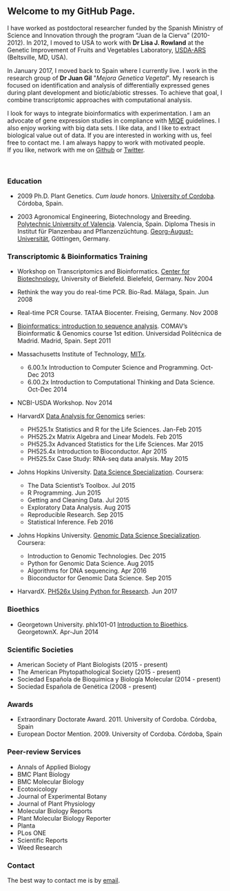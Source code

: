 ## Welcome to my GitHub Page.

I have worked as postdoctoral researcher funded by the Spanish Ministry of Science and Innovation through 
the program “Juan de la Cierva” (2010-2012). In 2012, I moved to USA to work with **Dr Lisa J. Rowland** at the Genetic Improvement of Fruits and Vegetables Laboratory, [USDA-ARS](https://www.ars.usda.gov/northeast-area/beltsville-md/beltsville-agricultural-research-center/genetic-improvement-for-fruits-vegetables-laboratory/people/lisa-rowland/) (Beltsville, MD, USA). 
  
In January 2017, I moved back to Spain where I currently live. I work in the research group of **Dr Juan Gil** "*Mejora Genetica Vegetal*". My research is focused on identification and analysis of differentially expressed genes during plant development and biotic/abiotic stresses. To achieve that goal, I combine transcriptomic approaches with computational analysis.  
  
I look for ways to integrate bioinformatics with experimentation. I am an advocate of gene expression studies in compliance with [MIQE](http://clinchem.aaccjnls.org/content/55/4/611) guidelines. I also enjoy working with big data sets. I like data, and I like to extract biological value out of data. If you are interested in working with us, feel free to contact me. I am always happy to work with motivated people.  
If you like, network with me on [Github](https://github.com/jdieramon) or [Twitter](https://twitter.com/jdieramon).    

<br>
  
### Education
* 2009 Ph.D. Plant Genetics. *Cum laude* honors. [University of Cordoba](http://www.uco.es/internacional/extranjeros/). Córdoba, Spain. 

* 2003 Agronomical Engineering, Biotechnology and Breeding. [Polytechnic University of Valencia](https://www.upv.es/index-en.html). Valencia, Spain. Diploma Thesis in Institut für Planzenbau and Pflanzenzüchtung. [Georg-August-Universität](https://www.uni-goettingen.de/en/1.html), Göttingen, Germany.


  
### Transcriptomic & Bioinformatics Training
* Workshop on Transcriptomics and Bioinformatics. [Center for Biotechnology](http://www.cebitec.uni-bielefeld.de), University of Bielefeld. Bielefeld, Germany. Nov 2004

* Rethink the way you do real-time PCR. Bio-Rad. Málaga, Spain. Jun 2008

* Real-time PCR Course. TATAA Biocenter. Freising, Germany. Nov 2008

* [Bioinformatics: introduction to sequence analysis](https://bioinf.comav.upv.es/courses.html). COMAV’s Bioinformatic & Genomics course 1st edition. Universidad Politécnica de Madrid. Madrid, Spain. Sept 2011
  
* Massachusetts Institute of Technology, [MITx](https://www.edx.org/school/mitx). 
  
     * 6.00.1x Introduction to Computer Science and Programming. Oct-Dec 2013   
     * 6.00.2x Introduction to Computational Thinking and Data Science. Oct-Dec 2014  
      
* NCBI-USDA Workshop. Nov 2014  
    
* HarvardX [Data Analysis for Genomics](https://www.edx.org/xseries/data-analysis-life-sciences) series:  
        
    * PH525.1x Statistics and R for the Life Sciences. Jan-Feb 2015
    * PH525.2x Matrix Algebra and Linear Models. Feb 2015
    * PH525.3x Advanced Statistics for the Life Sciences.  Mar 2015
    * PH525.4x Introduction to Bioconductor. Apr 2015
    * PH525.5x Case Study: RNA-seq data analysis. May 2015

* Johns Hopkins University. [Data Science Specialization](https://www.coursera.org/specializations/jhu-data-science). Coursera: 
  
    * The Data Scientist’s Toolbox. Jul 2015
    * R Programming. Jun 2015  
    * Getting and Cleaning Data. Jul 2015  
    * Exploratory Data Analysis. Aug 2015  
    * Reproducible Research. Sep 2015  
    * Statistical Inference. Feb 2016

* Johns Hopkins University. [Genomic Data Science Specialization](https://www.coursera.org/specializations/genomic-data-science). Coursera:

    * Introduction to Genomic Technologies. Dec 2015
    * Python for Genomic Data Science. Aug 2015
    * Algorithms for DNA sequencing. Apr 2016
    * Bioconductor for Genomic Data Science. Sep 2015
    
* HarvardX. [PH526x Using Python for Research](https://www.edx.org/course/using-python-research-harvardx-ph526x). Jun 2017  

  
### Bioethics    
* Georgetown University. phlx101-01 [Introduction to Bioethics](https://www.edx.org/course/introduction-bioethics-georgetownx-phlx-101x). GeorgetownX. Apr-Jun 2014


  
### Scientific Societies  
* American Society of Plant Biologists                 (2015 - present)  
* The American Phytopathological Society               (2015 - present)  
* Sociedad Española de Bioquímica y Biología Molecular (2014 - present)  
* Sociedad Española de Genética                        (2008 - present)  


  
### Awards
* Extraordinary Doctorate Award. 2011. University of Cordoba. Córdoba, Spain
* European Doctor Mention. 2009. University of Cordoba. Córdoba, Spain 


  
### Peer-review Services  
* Annals of Applied Biology   
* BMC Plant Biology   
* BMC Molecular Biology  
* Ecotoxicology   
* Journal of Experimental Botany   
* Journal of Plant Physiology   
* Molecular Biology Reports    
* Plant Molecular Biology Reporter   
* Planta   
* PLos ONE  
* Scientific Reports  
* Weed Research    


### Contact
The best way to contact me is by [email](mailto:jose.die@uco.es).
